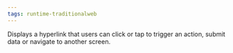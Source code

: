 ```yaml
---
tags: runtime-traditionalweb
---
```


Displays a hyperlink that users can click or tap to trigger an action, submit data or navigate to another screen.

